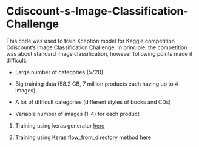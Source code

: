 # Cdiscount-s-Image-Classification-Challenge
This code was used to train Xception model for Kaggle competition Cdiscount’s Image Classification Challenge. In principle, the competition was about standard image classification, however following points made it difficult:

* Large number of categories (5720)

* Big training data (58.2 GB, 7 million products each having up to 4 images)

* A lot of difficult categories (different styles of books and CDs)

* Variable number of images (1-4) for each product

1. Training using keras generator <a href="https://github.com/neilrathod1997/Cdiscount-s-Image-Classification-Challenge/blob/main/keras_generator_for_reading_directly_from_bson%20(1).ipynb">here</a>

2. Training using Keras flow_from_directory method <a href="url">here</a>
